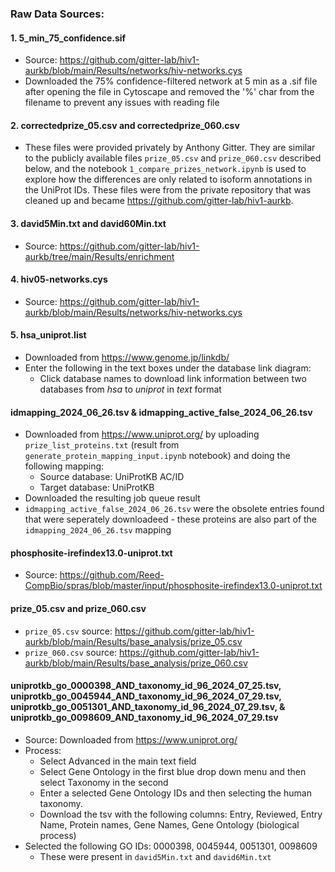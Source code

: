 ### Raw Data Sources:


#### 1. 5_min_75_confidence.sif
- Source: https://github.com/gitter-lab/hiv1-aurkb/blob/main/Results/networks/hiv-networks.cys
- Downloaded the 75% confidence-filtered network at 5 min as a .sif file after opening the file in Cytoscape and removed the '%' char from the filename to prevent any issues with reading file


#### 2. correctedprize_05.csv and correctedprize_060.csv
- These files were provided privately by Anthony Gitter. They are similar to the publicly available files `prize_05.csv` and `prize_060.csv` described below, and the notebook `1_compare_prizes_network.ipynb` is used to explore how the differences are only related to isoform annotations in the UniProt IDs. These files were from the private repository that was cleaned up and became https://github.com/gitter-lab/hiv1-aurkb.


#### 3. david5Min.txt and david60Min.txt
- Source: https://github.com/gitter-lab/hiv1-aurkb/tree/main/Results/enrichment


#### 4. hiv05-networks.cys
- Source: https://github.com/gitter-lab/hiv1-aurkb/blob/main/Results/networks/hiv-networks.cys


#### 5. hsa_uniprot.list
- Downloaded from https://www.genome.jp/linkdb/
- Enter the following in the text boxes under the database link diagram:
    - Click database names to download link information between two databases from *hsa* to *uniprot* in *text* format


#### idmapping_2024_06_26.tsv & idmapping_active_false_2024_06_26.tsv
- Downloaded from https://www.uniprot.org/ by uploading `prize_list_proteins.txt` (result from `generate_protein_mapping_input.ipynb` notebook) and doing the following mapping:
    - Source database: UniProtKB AC/ID
    - Target database: UniProtKB
- Downloaded the resulting job queue result
- `idmapping_active_false_2024_06_26.tsv` were the obsolete entries found that were seperately downloadeed - these proteins are also part of the `idmapping_2024_06_26.tsv` mapping


#### phosphosite-irefindex13.0-uniprot.txt
- Source: https://github.com/Reed-CompBio/spras/blob/master/input/phosphosite-irefindex13.0-uniprot.txt


#### prize_05.csv and prize_060.csv
- `prize_05.csv` source: https://github.com/gitter-lab/hiv1-aurkb/blob/main/Results/base_analysis/prize_05.csv
- `prize_060.csv` source: https://github.com/gitter-lab/hiv1-aurkb/blob/main/Results/base_analysis/prize_060.csv


#### uniprotkb_go_0000398_AND_taxonomy_id_96_2024_07_25.tsv, uniprotkb_go_0045944_AND_taxonomy_id_96_2024_07_29.tsv, uniprotkb_go_0051301_AND_taxonomy_id_96_2024_07_29.tsv, & uniprotkb_go_0098609_AND_taxonomy_id_96_2024_07_29.tsv
- Source: Downloaded from https://www.uniprot.org/
- Process:
    - Select Advanced in the main text field
    - Select Gene Ontology in the first blue drop down menu and then select Taxonomy in the second
    - Enter a selected Gene Ontology IDs and then selecting the human taxonomy.
    - Download the tsv with the following columns: Entry, Reviewed, Entry Name, Protein names, Gene Names, Gene Ontology (biological process)
- Selected the following GO IDs: 0000398, 0045944, 0051301, 0098609
    - These were present in `david5Min.txt` and `david6Min.txt`
